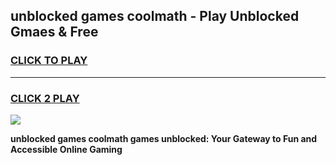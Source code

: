 
## unblocked games coolmath - Play Unblocked Gmaes & Free
<h3>
<a href="https://news.freeplayer.one?title=unblocked_games_coolmath&ref=16F">CLICK TO PLAY</a></h3>
<hr>

<h3>
<a href="https://news.freeplayer.one?title=unblocked_games_coolmath&ref=16F">CLICK 2 PLAY</a>
  
</h3>

<a href="https://news.freeplayer.one?title=unblocked_games_coolmath&ref=16F/"><img src="https://clearcache.store/games.png"></a>


**unblocked games coolmath games unblocked: Your Gateway to Fun and Accessible Online Gaming**
